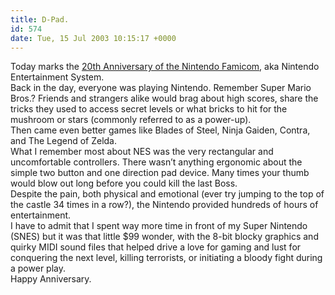 ```yaml
---
title: D-Pad.
id: 574
date: Tue, 15 Jul 2003 10:15:17 +0000
---
```


Today marks the [20th Anniversary of the Nintendo Famicom](http://www.gamespy.com/articles/july03/famicom/), aka Nintendo Entertainment System.  
 Back in the day, everyone was playing Nintendo. Remember Super Mario Bros.? Friends and strangers alike would brag about high scores, share the tricks they used to access secret levels or what bricks to hit for the mushroom or stars (commonly referred to as a power-up).  
 Then came even better games like Blades of Steel, Ninja Gaiden, Contra, and The Legend of Zelda.  
 What I remember most about <span class="caps">NES</span> was the very rectangular and uncomfortable controllers. There wasn’t anything ergonomic about the simple two button and one direction pad device. Many times your thumb would blow out long before you could kill the last Boss.  
 Despite the pain, both physical and emotional (ever try jumping to the top of the castle 34 times in a row?), the Nintendo provided hundreds of hours of entertainment.  
 I have to admit that I spent way more time in front of my Super Nintendo (<span class="caps">SNES</span>) but it was that little $99 wonder, with the 8-bit blocky graphics and quirky <span class="caps">MIDI</span> sound files that helped drive a love for gaming and lust for conquering the next level, killing terrorists, or initiating a bloody fight during a power play.  
 Happy Anniversary.


